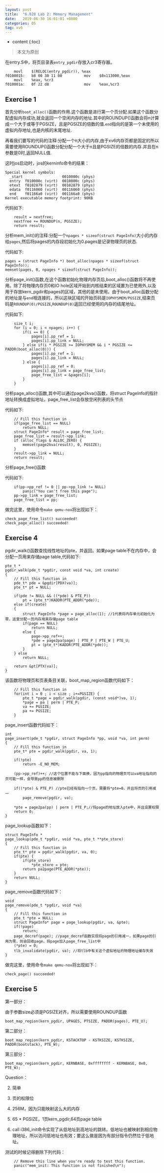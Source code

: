 ```yaml
---
layout: post
title:  "6.828 Lab 2: Memory Management"
date:   2019-06-30 16:01:01 +0800
categories: OS
tag: xv6
---
```


* content
{:toc}

>本文为原创

在entry.S中，将页目录表`entry_pgdir`存放入cr3寄存器。

```
	movl	$(RELOC(entry_pgdir)), %eax
f0100015:	b8 00 30 11 00       	mov    $0x113000,%eax
	movl	%eax, %cr3
f010001a:	0f 22 d8             	mov    %eax,%cr3
```

## Exercise 1

首先分析`boot_alloc()`函数的作用.这个函数是进行第一个页分配.如果这个函数分配虚拟内存成功,就会返回一个空闲内存的地址.其中的ROUNDUP()函数会将n计算成一个大于或等于PGSIZE，且是PGSIZE的倍数的值.`end`指向的是第一个未使用的虚拟内存地址,也是内核的末尾地址.

再看我们要写的代码的注释:分配一个n大小的内存,由于xv6内存页都是固定的所以需要使用ROUNDUP()函数分配分配一个大于n且是PGSIZE的倍数的内存.并且在n参数是0时,返回NULL值.

这时jos启动时，jos的kerninfo命令的结果：

```
Special kernel symbols:
  _start                  0010000c (phys)
  entry  f010000c (virt)  0010000c (phys)
  etext  f0102879 (virt)  00102879 (phys)
  edata  f0116060 (virt)  00116060 (phys)
  end    f01166a0 (virt)  001166a0 (phys)
Kernel executable memory footprint: 90KB
```

代码如下:

```
    result = nextfree;
	nextfree += ROUNDUP(n, PGSIZE);
	return result;
```

分析mem_init()的注释:分配一个`npages * sizeof(struct PageInfo)`大小的内存给`pages`,然后将pages的内存段初始化为0.pages是记录物理页的状态.

代码如下:
```
pages = (struct PageInfo *) boot_alloc(npages * sizeof(struct PageInfo));
memset(pages, 0, npages * sizeof(struct PageInfo));
```

分析page_init()函数,在这个函数初始化物理内存页后,boot_alloc()函数将不再使用。除了将物理内存页0和IO hole区域开始到内核结束的区域置为已使用外,以及用于存放kern_pgdir和pages的区域，其他的是未使用。由于boot_alloc函数分配的地址是与`end`相连接的，所以这块区域的开始页码是`IOPHYSMEM/PGSIZE`,结束页码是`ROUNDUP(0)/PGSIZE`,`ROUNDUP(0)`返回已经使用的内存的结尾地址。

代码如下:

```
	size_t i;
	for (i = 0; i < npages; i++) {
		if(i == 0) {
			pages[i].pp_ref = 1;
			pages[i].pp_link = NULL;
		} else if(i * PGSIZE >= IOPHYSMEM && i * PGSIZE <= PADDR(boot_alloc(0))) {
			pages[i].pp_ref = 1;
			pages[i].pp_link = NULL;
		} else {
			pages[i].pp_ref = 0;
			pages[i].pp_link = page_free_list;
			page_free_list = &pages[i];
		}
	}
```

分析page_alloc()函数,其中可以通过page2kva()函数，将struct PageInfo的指针地址转换成虚拟地址。page_free_list会存放空闲列表的头节点

代码如下:

```
	// Fill this function in
	if(page_free_list == NULL)
	    return NULL;
	struct PageInfo* result = page_free_list;
	page_free_list = result->pp_link;
	if (alloc_flags & ALLOC_ZERO) {
		memset(page2kva(result), 0, PGSIZE);
	}
	result->pp_link = NULL;
	return result;
```

分析page_free()函数

代码如下:

```
	if(pp->pp_ref != 0 || pp->pp_link != NULL)
	    panic("You can't free this page");
	pp->pp_link = page_free_list;
	page_free_list = pp;
```

做完这里，使用命令`make qemu-nox`将出现如下：

```
check_page_free_list() succeeded!
check_page_alloc() succeeded!
```

## Exercise 4

pgdir_walk()函数查找线性地址的pte，并返回。如果page table不在内存中，会分配一页用来存储page table,代码如下:

```
pte_t *
pgdir_walk(pde_t *pgdir, const void *va, int create)
{
	// Fill this function in
	pde_t* pde = &pgdir[PDX(va)];
	pte_t* pt = NULL;
	    
	if(pde != NULL && ((*pde) & PTE_P))
		pt = (pte_t*)KADDR(PTE_ADDR(*pde));
	else if(create)
	{
		struct PageInfo *page = page_alloc(1); //1代表将内存单元初始化为零，这里分配一页内存用来存储page table
		if(page == NULL)
		    return NULL;
		else {
			page->pp_ref++;
			*pde = page2pa(page) | PTE_P | PTE_W | PTE_U;
			pt = (pte_t*)KADDR(PTE_ADDR(*pde));
		}
	} else
		return NULL;
	
	return &pt[PTX(va)];
}
```

该函数将物理页和页表条目关联，boot_map_region函数代码如下：

```
	// Fill this function in
	for(int i = 0 ; i < size ; i+=PGSIZE) {
		pte_t *page = pgdir_walk(pgdir, (const void*)va, 1);
		*page = pa | perm | PTE_P;
		va += PGSIZE;
		pa += PGSIZE;
	}
```

page_insert函数代码如下：

```
int
page_insert(pde_t *pgdir, struct PageInfo *pp, void *va, int perm)
{
	// Fill this function in
	pte_t* pte = pgdir_walk(pgdir, va, 1);
	
	if(!pte)
	    return -E_NO_MEM;
	
	(pp->pp_ref)++; //这个位置不能与下面换，因为pp指向的物理页可以va地址指向的页可能一样，会导致pp的信息被删除

	if((*pte) & PTE_P) //pte已经有指向一个页，需要将*pte=0，并且将页的引用减一
		page_remove(pgdir, va);
	
	*pte = page2pa(pp) | perm | PTE_P;//将page的地址放入pte中，并且设置权限
	return 0;
}
```

page_lookup函数如下：

```
struct PageInfo *
page_lookup(pde_t *pgdir, void *va, pte_t **pte_store)
{
	// Fill this function in
	pte_t* pte = pgdir_walk(pgdir, va, 0);
	if(pte) {
		if(pte_store)
		    *pte_store = pte;
		return pa2page(PTE_ADDR(*pte));
	}
	return NULL;
}
```

page_remove函数代码如下：

```
void
page_remove(pde_t *pgdir, void *va)
{
	// Fill this function in
	pte_t *pte = NULL;
	struct PageInfo* page = page_lookup(pgdir, va, &pte);
	if(!page)
	    return;
	page_decref(page); //page_decref函数实现将page的引用减一，如果page的引用为零，则会回收page，将page加入page_free_list中
	(*pte) = 0;
	tlb_invalidate(pgdir, va); //将tlb中有关这个虚拟地址的物理地址缓存失效
}
```

做完这里，使用命令`make qemu-nox`将出现如下：

```
check_page() succeeded!
```

## Exercise 5

第一部分：

由于参数size必须是PGSIZE对齐，所以需要使用ROUNDUP函数

```
boot_map_region(kern_pgdir, UPAGES, PTSIZE, PADDR(pages), PTE_U);
```

第二部分：

```
boot_map_region(kern_pgdir, KSTACKTOP - KSTKSIZE, KSTKSIZE, PADDR(bootstack), PTE_W);
```

第三部分：

```
boot_map_region(kern_pgdir, KERNBASE, 0xffffffff - KERNBASE, 0x0, PTE_W);
```

Question：

2. 简单

3. 页的权限位

4. 256M，因为只能映射这么大的内存

5. 65 * PGSIZE，1页kern_pgdir,64页page table

6. call i386_init命令实现了从低地址到高地址的跳转。低地址也被映射到相应物理地址，所以访问低地址也有效；要这么做是因为有部分指令仍然位于低地址。

测试的时候记得删除下列代码：

```
	// Remove this line when you're ready to test this function.
	panic("mem_init: This function is not finished\n");
```